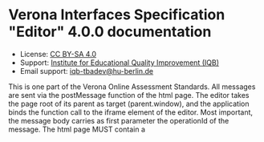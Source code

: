 # Verona Interfaces Specification "Editor" 4.0.0 documentation

* License: [CC BY-SA 4.0](https://creativecommons.org/licenses/by-sa/4.0/)
* Support: [Institute for Educational Quality Improvement (IQB)](https://www.iqb.hu-berlin.de)
* Email support: [iqb-tbadev@hu-berlin.de](mailto:iqb-tbadev@hu-berlin.de)

This is one part of the Verona Online Assessment Standards. All messages are sent via the postMessage function of the html page. The editor takes the page root of its parent as target (parent.window), and the application binds the function call to the iframe element of the editor.
Most important, the message body carries as first parameter the operationId of the message.
The html page MUST contain a <script>-tag with metadata. The syntax and structure of this data are described [here](https://github.com/verona-interfaces/metadata/#readme).

## Table of Contents

* [Operations](#operations)
  * [SUB voeReadyNotification](#sub-voereadynotification-operation)
  * [PUB voeStartCommand](#pub-voestartcommand-operation)
  * [SUB voeDefinitionChangedNotification](#sub-voedefinitionchangednotification-operation)

## Operations

### SUB `voeReadyNotification` Operation

*Ready Notification*

* Operation ID: `voeReadyNotification`

The editor announces that it's code is loaded and initialized so the communication can start.

#### Message `voeReadyNotification`

##### Payload

| Name | Type | Description | Value | Constraints | Notes |
|---|---|---|---|---|---|
| (root) | object | - | - | - | **additional properties are allowed** |
| metadata | string | Via this property, the editor sends the stringified metadata object defined as json-ld in the header of the html file. See [here](https://github.com/verona-interfaces/metadata/#readme) for more information. | - | - | **required** |

> Examples of payload _(generated)_

```json
{
  "metadata": "string"
}
```



### PUB `voeStartCommand` Operation

*Start Command*

* Operation ID: `voeStartCommand`

The application sends parameters for editing the unit and commands the start of user interaction.

#### Message `voeStartCommand`

* Content type: [application/json](https://www.iana.org/assignments/media-types/application/json)

##### Payload

| Name | Type | Description | Value | Constraints | Notes |
|---|---|---|---|---|---|
| (root) | object | - | - | - | **additional properties are allowed** |
| sessionId | string | The session id flags all communication. If a message has no or empty session id, it's not processed. The session id is unique and was generated by the application. Any simple algorithm would work. The session id helps to link the correct unit with the data of the message. Using the id of the editor hosting html element is less reliable, because the element could be reused with another unit. | - | - | **required** |
| unitDefinition | string | The definition of the unit (if given) to be edited. | - | format (`byte`) | - |
| unitDefinitionType | string | This lets the editor the unit definition format know. This might avoid UI mess after getting old definitions. | - | - | - |
| editorConfig | object | - | - | - | **additional properties are allowed** |
| editorConfig.directDownloadUrl | string | After starting the editor and loading the unit definition, it might be necessary to load additional code or data from the server. This data is identified by an resource ID (usually a file name). The editor can download this resource by itself without further interaction with the host frontend. The property directDownloadUrl provides the url for download. The editor extends this url by an url separator "/" and the resource ID (uri-encoded if needed). | - | - | - |

> Examples of payload _(generated)_

```json
{
  "sessionId": "idk8ur5jf9ru5jk",
  "unitDefinition": "iqb-scripted::1.4.0 title::Testscript Title2??Hilfetext2 multiple-choice::mc_var1::1::Multiple Choice Feld: ::Choice1##Choice2##Choice3??Hilfetext1 drop-down::dd_var1::1::Dropdown Feld: ::Choice1##Choice2##Choice3??Hilfetext1 checkbox::check_var1::0::Ja klick mal! if-start::dd_var1::1 input-text::java::sap oxa if-else input-text::java_22::sap oxa U text::NOT Choice1 if-end",
  "unitDefinitionType": "iqb-scripted@1.4.0",
  "editorConfig": {
    "directDownloadUrl": "https://www.iqb-studio.de/download/iskeid-34e845-didmmemdkek"
  }
}
```



### SUB `voeDefinitionChangedNotification` Operation

*Definition Changed Notification*

* Operation ID: `voeDefinitionChangedNotification`

The definition of the unit has changed.

#### Message `voeDefinitionChangedNotification`

* Content type: [application/json](https://www.iana.org/assignments/media-types/application/json)

##### Payload

| Name | Type | Description | Value | Constraints | Notes |
|---|---|---|---|---|---|
| (root) | object | - | - | - | **additional properties are allowed** |
| sessionId | string | The session id flags all communication. If a message has no or empty session id, it's not processed. The session id is unique and was generated by the application. Any simple algorithm would work. The session id helps to link the correct unit with the data of the message. Using the id of the editor hosting html element is less reliable, because the element could be reused with another unit. | - | - | **required** |
| timeStamp | string | Ensures, that later arriving states are ignored. | - | format (`date-time`) | **required** |
| unitDefinition | string | To be stored. | - | format (`byte`) | **required** |
| unitDefinitionType | string | In order to understand the definition outside the editor, the type of the definition should be known. This helps to select a suitable player to run the unit. | - | - | **required** |
| variables | array<object> | Data structure produced by verona editors, consumed by schemer etc. | - | - | - |
| variables.id | string | Identifier for the variable | - | pattern (`^[0-9a-zA-Z_]+$`) | **required** |
| variables.type | string | Value type | allowed (`"string"`, `"integer"`, `"number"`, `"boolean"`, `"attachment"`) | - | **required** |
| variables.format | string | More specification for value type | allowed (`"text-selection"`, `"image"`, `"capture-image"`, `"audio"`, `"ggb-file"`, `"non-negative"`) | - | - |
| variables.multiple | boolean | If true, this variable can hold an array of values. | - | - | - |
| variables.nullable | boolean | If true, this variable can hold null as value. | default (`true`) | - | - |
| variables.values | array<object> | List of all known possible values with labels if given. | default (`[]`) | - | - |
| variables.values.value | oneOf | - | - | - | **required**, **additional properties are allowed** |
| variables.values.value.0 (oneOf item) | boolean | - | - | - | - |
| variables.values.value.1 (oneOf item) | number | - | - | - | - |
| variables.values.value.2 (oneOf item) | string | - | - | - | - |
| variables.values.label | string | - | - | - | - |
| variables.valuePositionLabels | array<string> | If value is of type array, there might be a fixed array length with fixed labelled positions. | default (`[]`) | - | - |
| variables.valuePositionLabels (single item) | string | - | - | non-empty | - |
| variables.valuesComplete | boolean | If true, there is not other possible value except the listed ones. | - | - | - |
| variables.page | string | Identifier of the page the variable is located on. | - | pattern (`^[0-9a-zA-Z_]*$`) | - |
| dependenciesToPlay | array<object> | Files to provide or services to keep accessible during the presentation of the unit. | - | - | - |
| dependenciesToPlay.id | string | - | - | - | **required** |
| dependenciesToPlay.type | string | - | allowed (`"file"`, `"service"`) | - | **required** |
| dependenciesToEdit | array<object> | Files to provide or services to keep accessible to enable the editing of the unit. | - | - | - |
| dependenciesToEdit.id | string | - | - | - | **required** |
| dependenciesToEdit.type | string | - | allowed (`"file"`, `"service"`) | - | **required** |

> Examples of payload _(generated)_

```json
{
  "sessionId": "idk8ur5jf9ru5jk",
  "timeStamp": "2019-08-24T14:15:22Z",
  "unitDefinition": "string",
  "unitDefinitionType": "iqb-scripted@1.4.0",
  "variables": [
    {
      "id": "string",
      "type": "string",
      "format": "text-selection",
      "multiple": false,
      "nullable": true,
      "values": [],
      "valuePositionLabels": [],
      "valuesComplete": false,
      "page": "string"
    }
  ],
  "dependenciesToPlay": [
    {
      "id": "GeoGebra.itcr.zip",
      "type": "file"
    }
  ],
  "dependenciesToEdit": [
    {
      "id": "GeoGebra.itcr.zip",
      "type": "file"
    }
  ]
}
```



